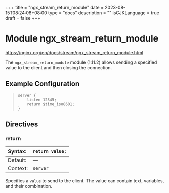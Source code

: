 +++
title = "ngx_stream_return_module"
date = 2023-08-15T08:24:08+08:00
type = "docs"
description = ""
isCJKLanguage = true
draft = false
+++

# Module ngx_stream_return_module

https://nginx.org/en/docs/stream/ngx_stream_return_module.html



The `ngx_stream_return_module` module (1.11.2) allows sending a specified value to the client and then closing the connection.



## Example Configuration



> ```
> server {
>     listen 12345;
>     return $time_iso8601;
> }
> ```





## Directives



### return

| Syntax:  | `return value;` |
| :------- | --------------- |
| Default: | —               |
| Context: | `server`        |

Specifies a `value` to send to the client. The value can contain text, variables, and their combination.